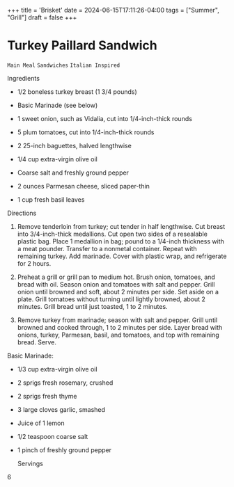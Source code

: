 +++
title = 'Brisket'
date = 2024-06-15T17:11:26-04:00
tags = ["Summer", "Grill"]
draft = false
+++
# Turkey Paillard Sandwich

`Main Meal` `Sandwiches` `Italian Inspired`

 

  Ingredients  

  * 1/2 boneless turkey breast (1 3/4 pounds)

 * Basic Marinade (see below)

 * 1 sweet onion, such as Vidalia, cut into 1/4-inch-thick rounds

 * 5 plum tomatoes, cut into 1/4-inch-thick rounds

 * 2 25-inch baguettes, halved lengthwise

 * 1/4 cup extra-virgin olive oil

 * Coarse salt and freshly ground pepper

 * 2 ounces Parmesan cheese, sliced paper-thin

 * 1 cup fresh basil leaves

 

Directions

 1. Remove tenderloin from turkey; cut tender in half lengthwise. Cut breast into 3/4-inch-thick medallions. Cut open two sides of a resealable plastic bag. Place 1 medallion in bag; pound to a 1/4-inch thickness with a meat pounder. Transfer to a nonmetal container. Repeat with remaining turkey. Add marinade. Cover with plastic wrap, and refrigerate for 2 hours.

 2. Preheat a grill or grill pan to medium hot. Brush onion, tomatoes, and bread with oil. Season onion and tomatoes with salt and pepper. Grill onion until browned and soft, about 2 minutes per side. Set aside on a plate. Grill tomatoes without turning until lightly browned, about 2 minutes. Grill bread until just toasted, 1 to 2 minutes.

 3. Remove turkey from marinade; season with salt and pepper. Grill until browned and cooked through, 1 to 2 minutes per side. Layer bread with onions, turkey, Parmesan, basil, and tomatoes, and top with remaining bread. Serve.

Basic Marinade:

 * 1/3 cup extra-virgin olive oil

 * 2 sprigs fresh rosemary, crushed

 * 2 sprigs fresh thyme

 * 3 large cloves garlic, smashed

 * Juice of 1 lemon

 * 1/2 teaspoon coarse salt

 * 1 pinch of freshly ground pepper

  

   Servings  

  6  

 
